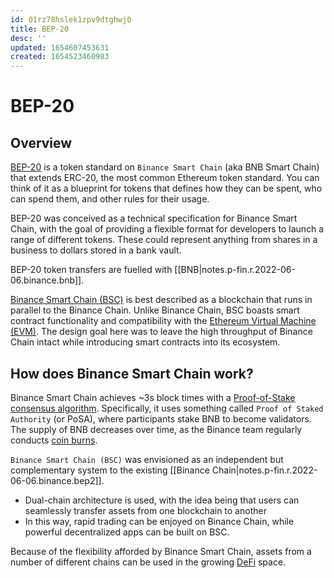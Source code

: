 ```yaml
---
id: 01rz78hslek1zpv9dtghwj0
title: BEP-20
desc: ''
updated: 1654607453631
created: 1654523460983
---
```

# BEP-20

## Overview

[BEP-20](https://academy.binance.com/en/glossary/bep-20) is a token standard on `Binance Smart Chain` (aka BNB Smart Chain) that extends ERC-20, the most common Ethereum token standard. You can think of it as a blueprint for tokens that defines how they can be spent, who can spend them, and other rules for their usage.

BEP-20 was conceived as a technical specification for Binance Smart Chain, with the goal of providing a flexible format for developers to launch a range of different tokens. These could represent anything from shares in a business to dollars stored in a bank vault.

BEP-20 token transfers are fuelled with [[BNB|notes.p-fin.r.2022-06-06.binance.bnb]].

[Binance Smart Chain (BSC)](https://academy.binance.com/en/articles/an-introduction-to-binance-smart-chain-bsc) is best described as a blockchain that runs in parallel to the Binance Chain. Unlike Binance Chain, BSC boasts smart contract functionality and compatibility with the [Ethereum Virtual Machine (EVM)](https://academy.binance.com/en/articles/what-is-ethereum#how-does-ethereum-work). The design goal here was to leave the high throughput of Binance Chain intact while introducing smart contracts into its ecosystem.

## How does Binance Smart Chain work?

Binance Smart Chain achieves ~3s block times with a [Proof-of-Stake consensus algorithm](https://academy.binance.com/en/articles/what-is-a-blockchain-consensus-algorithm). Specifically, it uses something called `Proof of Staked Authority` (or PoSA), where participants stake BNB to become validators. The supply of BNB decreases over time, as the Binance team regularly conducts [coin burns](https://academy.binance.com/en/articles/what-is-a-coin-burn).

`Binance Smart Chain (BSC)` was envisioned as an independent but complementary system to the existing [[Binance Chain|notes.p-fin.r.2022-06-06.binance.bep2]].
- Dual-chain architecture is used, with the idea being that users can seamlessly transfer assets from one blockchain to another
- In this way, rapid trading can be enjoyed on Binance Chain, while powerful decentralized apps can be built on BSC.

Because of the flexibility afforded by Binance Smart Chain, assets from a number of different chains can be used in the growing [DeFi](https://academy.binance.com/en/articles/the-complete-beginners-guide-to-decentralized-finance-defi) space.